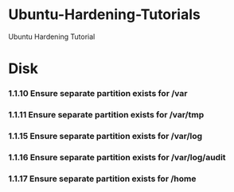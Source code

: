 # Ubuntu-Hardening-Tutorials
Ubuntu Hardening Tutorial


# Disk
### 1.1.10 Ensure separate partition exists for /var
### 1.1.11 Ensure separate partition exists for /var/tmp
### 1.1.15 Ensure separate partition exists for /var/log
### 1.1.16 Ensure separate partition exists for /var/log/audit
### 1.1.17 Ensure separate partition exists for /home

